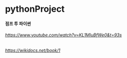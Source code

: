 # pythonProject

#### 점프 투 파이썬
###### https://www.youtube.com/watch?v=KL1MIuBfWe0&t=93s
###### https://wikidocs.net/book/1
